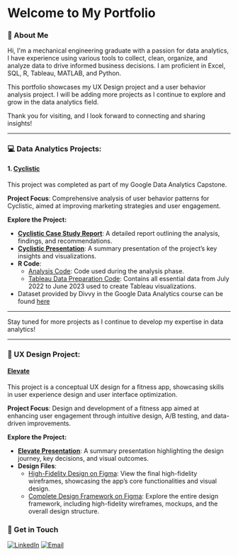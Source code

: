 # Welcome to My Portfolio
### :wave: About Me

Hi, I'm a mechanical engineering graduate with a passion for data analytics, I have experience using various tools to collect, clean, organize, and analyze data to drive informed business decisions. I am proficient in Excel, SQL, R, Tableau, MATLAB, and Python.

This portfolio showcases my UX Design project and a user behavior analysis project. I will be adding more projects as I continue to explore and grow in the data analytics field. 

Thank you for visiting, and I look forward to connecting and sharing insights!

---

### :computer: Data Analytics Projects:

#### 1. [Cyclistic](https://github.com/omardissouki/omardissouki/tree/main/My%20Portfolio/Cyclistic)
This project was completed as part of my Google Data Analytics Capstone.

**Project Focus**: Comprehensive analysis of user behavior patterns for Cyclistic, aimed at improving marketing strategies and user engagement.

**Explore the Project:**

- **[Cyclistic Case Study Report](https://github.com/omardissouki/omardissouki/blob/main/My%20Portfolio/Cyclistic/Cyclistic%20Case%20Study.pdf)**: A detailed report outlining the analysis, findings, and recommendations.
- **[Cyclistic Presentation](https://github.com/omardissouki/omardissouki/blob/main/My%20Portfolio/Cyclistic/Cyclistic.pptx)**: A summary presentation of the project’s key insights and visualizations.
- **R Code**:
  - [Analysis Code](https://github.com/omardissouki/omardissouki/blob/main/My%20Portfolio/Cyclistic/R/Code%20for%20Analysis): Code used during the analysis phase.
  - [Tableau Data Preparation Code](https://github.com/omardissouki/omardissouki/blob/main/My%20Portfolio/Cyclistic/R/Code%20for%20Tableau): Contains all essential data from July 2022 to June 2023 used to create Tableau visualizations.
- Dataset provided by Divvy in the Google Data Analytics course can be found [here](https://divvy-tripdata.s3.amazonaws.com/index.html)
---

Stay tuned for more projects as I continue to develop my expertise in data analytics!

---
### :iphone: UX Design Project:

#### [Elevate](https://github.com/omardissouki/omardissouki/tree/main/My%20Portfolio/Elevate)
This project is a conceptual UX design for a fitness app, showcasing skills in user experience design and user interface optimization.

**Project Focus**: Design and development of a fitness app aimed at enhancing user engagement through intuitive design, A/B testing, and data-driven improvements.

**Explore the Project:**

- **[Elevate Presentation](https://github.com/omardissouki/omardissouki/blob/main/My%20Portfolio/Elevate/ELEVATE.pdf)**: A summary presentation highlighting the design journey, key decisions, and visual outcomes.
- **Design Files**:
  - [High-Fidelity Design on Figma](https://www.figma.com/proto/M4puuD7AfBbTyoDshXah5T/Project-Elevate?page-id=307%3A6476&node-id=307-6542&viewport=3603%2C897%2C2.19&t=aqJvwajEUlGSLSKC-1&scaling=scale-down&content-scaling=fixed&starting-point-node-id=307%3A6511): View the final high-fidelity wireframes, showcasing the app’s core functionalities and visual design.
  - [Complete Design Framework on Figma](https://www.figma.com/design/M4puuD7AfBbTyoDshXah5T/Project-Elevate?node-id=307-6542&t=HWQ9e6iCp0RXp2X5-1): Explore the entire design framework, including high-fidelity wireframes, mockups, and the overall design structure.



### :e-mail: Get in Touch
[linkedin]: https://linkedin.com/in/omardissouki
[email]: mailto:omardissouki@gmail.com
[![LinkedIn](https://img.shields.io/badge/LinkedIn-0A66C2?style=for-the-badge&logo=linkedin&logoColor=white)][linkedin]
[![Email](https://img.shields.io/badge/Email-D14836?style=for-the-badge&logo=gmail&logoColor=white)][email]
